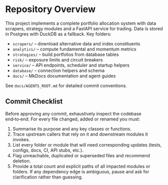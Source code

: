 # Repository Overview

This project implements a complete portfolio allocation system with data scrapers,
strategy modules and a FastAPI service for trading. Data is stored in Postgres
with DuckDB as a fallback. Key folders:

- `scrapers/` – download alternative data and index constituents
- `analytics/` – compute fundamental and momentum metrics
- `strategies/` – build portfolios from database tables
- `risk/` – exposure limits and circuit breakers
- `service/` – API endpoints, scheduler and startup helpers
- `database/` – connection helpers and schema
- `docs/` – MkDocs documentation and agent guides

See `docs/AGENTS_ROOT.md` for detailed commit conventions.

## Commit Checklist

Before approving any commit, exhaustively inspect the codebase end‑to‑end. For
every file changed, added or renamed you must:
1. Summarise its purpose and any key classes or functions.
2. Trace upstream callers that rely on it and downstream modules it invokes.
3. List every folder or module that will need corresponding updates
   (tests, configs, docs, CI, API stubs, etc.).
4. Flag unreachable, duplicated or superseded files and recommend deletion.
5. Provide a total count and explicit paths of all impacted modules or folders.
   If any dependency edge is ambiguous, pause and ask for clarification rather
   than guessing.

